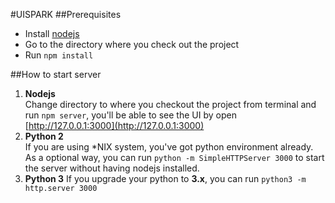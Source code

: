 #UISPARK
##Prerequisites
* Install [nodejs](https://nodejs.org)
* Go to the directory where you check out the project
* Run `npm install`

##How to start server
1. **Nodejs** <br/>
	Change directory to where you checkout the project from terminal and run `npm server`, you'll be able to see the UI by open [http://127.0.0.1:3000](http://127.0.0.1:3000)
2. **Python 2** <br/>
	If you are using *NIX system, you've got python environment already. As a optional way, you can run `python -m SimpleHTTPServer 3000` to start the server without having nodejs installed.
3. **Python 3**
	If you upgrade your python to **3.x**, you can run `python3 -m http.server 3000`

